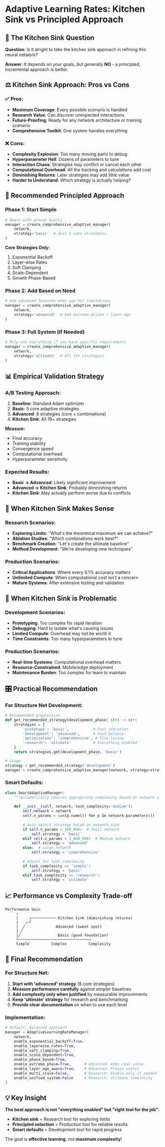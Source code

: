 # Adaptive Learning Rates: Kitchen Sink vs Principled Approach

## 🤔 **The Kitchen Sink Question**

**Question**: Is it alright to take the kitchen sink approach in refining this neural network?

**Answer**: It depends on your goals, but generally **NO** - a principled, incremental approach is better.

## ⚖️ **Kitchen Sink Approach: Pros vs Cons**

### **✅ Pros:**
- **Maximum Coverage**: Every possible scenario is handled
- **Research Value**: Can discover unexpected interactions
- **Future-Proofing**: Ready for any network architecture or training scenario
- **Comprehensive Toolkit**: One system handles everything

### **❌ Cons:**
- **Complexity Explosion**: Too many moving parts to debug
- **Hyperparameter Hell**: Dozens of parameters to tune
- **Interaction Chaos**: Strategies may conflict or cancel each other
- **Computational Overhead**: All the tracking and calculations add cost
- **Diminishing Returns**: Later strategies may add little value
- **Harder to Understand**: Which strategy is actually helping?

## 🎯 **Recommended Principled Approach**

### **Phase 1: Start Simple**
```python
# Begin with proven basics
manager = create_comprehensive_adaptive_manager(
    network, 
    strategy='basic'  # Just 5 core strategies
)
```

**Core Strategies Only:**
1. Exponential Backoff
2. Layer-wise Rates  
3. Soft Clamping
4. Scale-Dependent
5. Growth Phase-Based

### **Phase 2: Add Based on Need**
```python
# Add advanced features when you hit limitations
manager = create_comprehensive_adaptive_manager(
    network, 
    strategy='advanced'  # Add extrema-driven + layer-age
)
```

### **Phase 3: Full System (If Needed)**
```python
# Only use everything if you have specific requirements
manager = create_comprehensive_adaptive_manager(
    network, 
    strategy='ultimate'  # All 19+ strategies
)
```

## 📊 **Empirical Validation Strategy**

### **A/B Testing Approach:**
1. **Baseline**: Standard Adam optimizer
2. **Basic**: 5 core adaptive strategies
3. **Advanced**: 8 strategies (core + combinations)
4. **Kitchen Sink**: All 19+ strategies

**Measure:**
- Final accuracy
- Training stability
- Convergence speed
- Computational overhead
- Hyperparameter sensitivity

### **Expected Results:**
- **Basic → Advanced**: Likely significant improvement
- **Advanced → Kitchen Sink**: Probably diminishing returns
- **Kitchen Sink**: May actually perform worse due to conflicts

## 🧠 **When Kitchen Sink Makes Sense**

### **Research Scenarios:**
- **Exploring Limits**: "What's the theoretical maximum we can achieve?"
- **Ablation Studies**: "Which combinations work best?"
- **Benchmark Creation**: "Let's create the ultimate baseline"
- **Method Development**: "We're developing new techniques"

### **Production Scenarios:**
- **Critical Applications**: Where every 0.1% accuracy matters
- **Unlimited Compute**: When computational cost isn't a concern
- **Mature Systems**: After extensive testing and validation

## 🚫 **When Kitchen Sink is Problematic**

### **Development Scenarios:**
- **Prototyping**: Too complex for rapid iteration
- **Debugging**: Hard to isolate what's causing issues
- **Limited Compute**: Overhead may not be worth it
- **Time Constraints**: Too many hyperparameters to tune

### **Production Scenarios:**
- **Real-time Systems**: Computational overhead matters
- **Resource-Constrained**: Mobile/edge deployment
- **Maintenance Burden**: Too complex for team to maintain

## 🎛️ **Practical Recommendation**

### **For Structure Net Development:**

```python
# Recommended progression
def get_recommended_strategy(development_phase: str) -> str:
    strategies = {
        'prototype': 'basic',           # Fast iteration
        'development': 'advanced',      # Good balance
        'optimization': 'comprehensive', # Fine-tuning
        'research': 'ultimate'          # Everything enabled
    }
    return strategies.get(development_phase, 'basic')

# Usage
strategy = get_recommended_strategy('development')
manager = create_comprehensive_adaptive_manager(network, strategy=strategy)
```

### **Smart Defaults:**
```python
class SmartAdaptiveManager:
    """Automatically chooses appropriate complexity based on network size and task"""
    
    def __init__(self, network, task_complexity='medium'):
        self.network = network
        self.n_params = sum(p.numel() for p in network.parameters())
        
        # Auto-select strategy based on network size
        if self.n_params < 100_000:  # Small network
            self.strategy = 'basic'
        elif self.n_params < 1_000_000:  # Medium network
            self.strategy = 'advanced'
        else:  # Large network
            self.strategy = 'comprehensive'
        
        # Adjust for task complexity
        if task_complexity == 'simple':
            self.strategy = 'basic'
        elif task_complexity == 'research':
            self.strategy = 'ultimate'
```

## 📈 **Performance vs Complexity Trade-off**

```
Performance Gain
     ↑
     |     ╭─────────── Kitchen Sink (diminishing returns)
     |   ╭─╯
     |  ╱              Advanced (sweet spot)
     | ╱
     |╱                 Basic (good foundation)
     └────────────────────────────────→
     Simple          Complex          Complexity
```

## 🎯 **Final Recommendation**

### **For Structure Net:**

1. **Start with 'advanced' strategy** (8 core strategies)
2. **Measure performance carefully** against simpler baselines
3. **Add complexity only when justified** by measurable improvements
4. **Keep 'ultimate' strategy** for research and benchmarking
5. **Provide clear documentation** on when to use each level

### **Implementation:**
```python
# Default: Balanced approach
manager = AdaptiveLearningRateManager(
    network,
    enable_exponential_backoff=True,
    enable_layerwise_rates=True,
    enable_soft_clamping=True,
    enable_scale_dependent=True,
    enable_phase_based=True,
    enable_extrema_phase=True,      # Advanced: Adds real value
    enable_layer_age_aware=True,    # Advanced: Proven useful
    enable_multi_scale=False,       # Research: Enable only if needed
    enable_unified_system=False     # Research: Ultimate complexity
)
```

## 💡 **Key Insight**

**The best approach is not "everything enabled" but "right tool for the job".**

- **Kitchen sink** = Research tool for exploring limits
- **Principled selection** = Production tool for reliable results
- **Smart defaults** = Development tool for rapid progress

The goal is **effective learning**, not **maximum complexity**!
